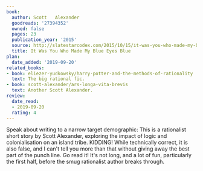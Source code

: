 ```yaml
---
book:
  author: Scott   Alexander
  goodreads: '27394352'
  owned: false
  pages: 23
  publication_year: '2015'
  source: http://slatestarcodex.com/2015/10/15/it-was-you-who-made-my-blue-eyes-blue/
  title: It Was You Who Made My Blue Eyes Blue
plan:
  date_added: '2019-09-20'
related_books:
- book: eliezer-yudkowsky/harry-potter-and-the-methods-of-rationality
  text: The big rational fic.
- book: scott-alexander/ars-longa-vita-brevis
  text: Another Scott Alexander.
review:
  date_read:
  - 2019-09-20
  rating: 4
---
```


Speak about writing to a narrow target demographic: This is a rationalist short story by Scott Alexander, exploring the
impact of logic and colonialisation on an island tribe. KIDDING! While technically correct, it is also false, and I
can't tell you more than that without giving away the best part of the punch line. Go read it! It's not long, and a lot
of fun, particularly the first half, before the smug rationalist author breaks through.
